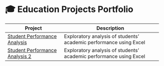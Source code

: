 # 🎓 Education Projects Portfolio

| Project | Description |
|--------|-------------|
| [Student Performance Analysis](./student-performance-analysis) | Exploratory analysis of students’ academic performance using Excel
| [Student Performance Analysis 2](./student-performance-analysis-2) | Exploratory analysis of students’ academic performance using Excel
